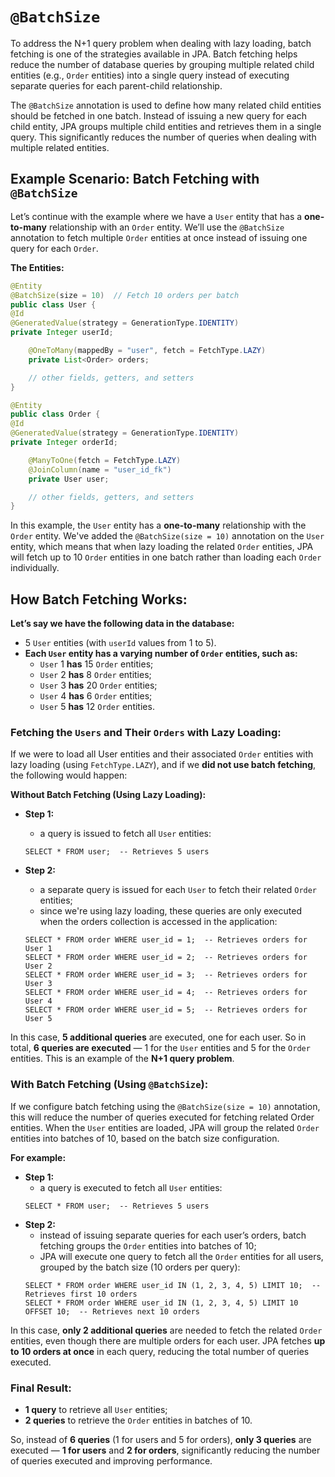 # `@BatchSize`
To address the N+1 query problem when dealing with lazy loading, batch fetching is one
of the strategies available in JPA. Batch fetching helps reduce the number of database queries
by grouping multiple related child entities (e.g., `Order` entities) into a single query instead
of executing separate queries for each parent-child relationship.

The `@BatchSize` annotation is used to define how many related child entities should be fetched
in one batch. Instead of issuing a new query for each child entity, JPA groups multiple child
entities and retrieves them in a single query. This significantly reduces the number of queries
when dealing with multiple related entities.

## Example Scenario: Batch Fetching with `@BatchSize`
Let’s continue with the example where we have a `User` entity that has a
**one-to-many** relationship with an `Order` entity. We’ll use the `@BatchSize` 
annotation to fetch multiple `Order` entities at once instead of issuing one query for each `Order`.

**The Entities:**
```java
@Entity
@BatchSize(size = 10)  // Fetch 10 orders per batch
public class User {
@Id
@GeneratedValue(strategy = GenerationType.IDENTITY)
private Integer userId;

    @OneToMany(mappedBy = "user", fetch = FetchType.LAZY)
    private List<Order> orders;

    // other fields, getters, and setters
}
```
```java
@Entity
public class Order {
@Id
@GeneratedValue(strategy = GenerationType.IDENTITY)
private Integer orderId;

    @ManyToOne(fetch = FetchType.LAZY)
    @JoinColumn(name = "user_id_fk")
    private User user;

    // other fields, getters, and setters
}
```

In this example, the `User` entity has a **one-to-many** relationship with the `Order` entity.
We've added the `@BatchSize(size = 10)` annotation on the `User` entity, which means that 
when lazy loading the related `Order` entities, JPA will fetch up to 10 `Order` entities in 
one batch rather than loading each `Order` individually.

## How Batch Fetching Works:
**Let’s say we have the following data in the database:**
- 5 `User` entities (with `userId` values from 1 to 5).
- **Each `User` entity has a varying number of `Order` entities, such as:**
  - `User` 1 **has** 15 `Order` entities;
  - `User` 2 **has** 8 `Order` entities;
  - `User` 3 **has** 20 `Order` entities;
  - `User` 4 **has** 6 `Order` entities;
  - `User` 5 **has** 12 `Order` entities.

### **Fetching the `Users` and Their `Orders` with Lazy Loading:**

If we were to load all User entities and their associated `Order` entities with 
lazy loading (using `FetchType.LAZY`), and if we **did not use batch fetching**, the following would happen:

**Without Batch Fetching (Using Lazy Loading):**
- **Step 1:**
  - a query is issued to fetch all `User` entities:
  ```
  SELECT * FROM user;  -- Retrieves 5 users
  ```
- **Step 2:**
  - a separate query is issued for each `User` to fetch their related `Order` entities;
  - since we're using lazy loading, these queries are only executed when the orders
  collection is accessed in the application:

  ```
  SELECT * FROM order WHERE user_id = 1;  -- Retrieves orders for User 1
  SELECT * FROM order WHERE user_id = 2;  -- Retrieves orders for User 2
  SELECT * FROM order WHERE user_id = 3;  -- Retrieves orders for User 3
  SELECT * FROM order WHERE user_id = 4;  -- Retrieves orders for User 4
  SELECT * FROM order WHERE user_id = 5;  -- Retrieves orders for User 5
  ```
    

In this case, **5 additional queries** are executed, one for each user.
So in total, **6 queries are executed** — 1 for the `User` entities and 5 for the `Order` entities.
This is an example of the **N+1 query problem**.

### With Batch Fetching (Using `@BatchSize`):

If we configure batch fetching using the `@BatchSize(size = 10)` annotation, this will
reduce the number of queries executed for fetching related Order entities.
When the `User` entities are loaded, JPA will group the related `Order` entities into batches of 10,
based on the batch size configuration.

**For example:**
- **Step 1:**
  - a query is executed to fetch all `User` entities:
  ```
  SELECT * FROM user;  -- Retrieves 5 users
  ```
- **Step 2:**
  - instead of issuing separate queries for each user’s orders, batch
  fetching groups the `Order` entities into batches of 10;
  - JPA will execute one query to fetch all the `Order` entities for all users,
  grouped by the batch size (10 orders per query):
  ```
  SELECT * FROM order WHERE user_id IN (1, 2, 3, 4, 5) LIMIT 10;  -- Retrieves first 10 orders
  SELECT * FROM order WHERE user_id IN (1, 2, 3, 4, 5) LIMIT 10 OFFSET 10;  -- Retrieves next 10 orders
  ```

In this case, **only 2 additional queries** are needed to fetch the related `Order` entities,
even though there are multiple orders for each user.
JPA fetches **up to 10 orders at once** in each query, reducing the total number of queries executed.

### Final Result:
- **1 query** to retrieve all `User` entities;
- **2 queries** to retrieve the `Order` entities in batches of 10.

So, instead of **6 queries** (1 for users and 5 for orders), **only 3 queries** are executed
— **1 for users** and **2 for orders**, significantly reducing the number of queries executed and
improving performance.
